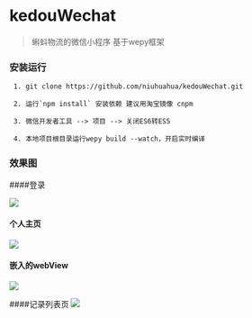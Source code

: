 # kedouWechat
> 蝌蚪物流的微信小程序 基于wepy框架
### 安装运行
```
 1. git clone https://github.com/niuhuahua/kedouWechat.git

 2. 运行`npm install` 安装依赖 建议用淘宝镜像 cnpm

 3. 微信开发者工具 --> 项目 --> 关闭ES6转ES5

 4. 本地项目根目录运行wepy build --watch，开启实时编译

```
### 效果图
####登录
 
 ![]('./imgView/login.png')
 
 #### 个人主页
 
 ![]('./imgView/member.png')
 
 #### 嵌入的webView
 
 ![]('./imgView/webView.png')
 
 ####记录列表页
 ![]('./imgView/list.png')
